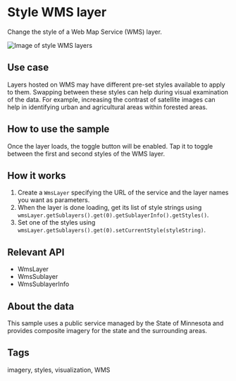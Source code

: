 # Style WMS layer

Change the style of a Web Map Service (WMS) layer.

![Image of style WMS layers](style-wms-layer.png)

## Use case

Layers hosted on WMS may have different pre-set styles available to apply to them. Swapping between these styles can help during visual examination of the data. For example, increasing the contrast of satellite images can help in identifying urban and agricultural areas within forested areas.

## How to use the sample

Once the layer loads, the toggle button will be enabled. Tap it to toggle between the first and second styles of the WMS layer.

## How it works

1. Create a `WmsLayer` specifying the URL of the service and the layer names you want as parameters.
2. When the layer is done loading, get its list of style strings using `wmsLayer.getSublayers().get(0).getSublayerInfo().getStyles()`.
3. Set one of the styles using `wmsLayer.getSublayers().get(0).setCurrentStyle(styleString)`.

## Relevant API

* WmsLayer
* WmsSublayer
* WmsSublayerInfo

## About the data

This sample uses a public service managed by the State of Minnesota and provides composite imagery for the state and the surrounding areas.

## Tags

imagery, styles, visualization, WMS